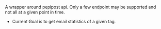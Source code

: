 A wrapper around pepipost api.
Only a few endpoint may be supported and not all at a given point in time.

- Current Goal is to get email statistics of a given tag.
